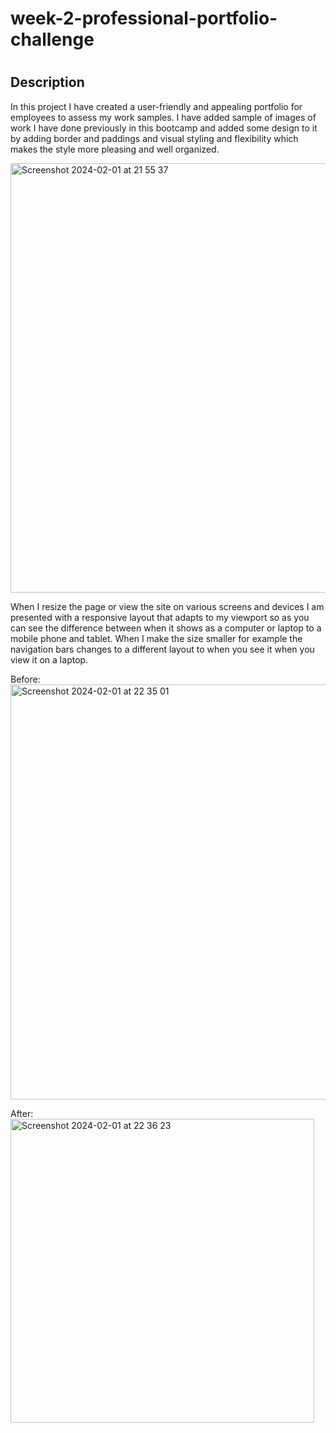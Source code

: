 # week-2-professional-portfolio-challenge
# <Professional portfolio challenge>

## Description

In this project I have created a user-friendly and appealing portfolio for employees to assess my work samples.
I have added sample of images of work I have done previously in this bootcamp and added some design to it by adding border and paddings and visual styling and flexibility which makes the style more pleasing and well organized.


<img width="687" alt="Screenshot 2024-02-01 at 21 55 37" src="https://github.com/zahrahali1/week-2-professional-portfolio-challenge/assets/103753424/0cba1d5e-f829-4606-8e58-89ac2eebfad4">

When I resize the page or view the site on various screens and devices I am presented with a responsive layout that adapts to my viewport
so as you can see the difference between when it shows as a computer or laptop to a mobile phone and tablet. When I make the size smaller for example the navigation bars changes to a different layout to when you see it when you view it on a laptop. 

Before: <img width="664" alt="Screenshot 2024-02-01 at 22 35 01" src="https://github.com/zahrahali1/week-2-professional-portfolio-challenge/assets/103753424/68421c3b-d6d4-44f4-be33-9d8ece505036">

After: <img width="486" alt="Screenshot 2024-02-01 at 22 36 23" src="https://github.com/zahrahali1/week-2-professional-portfolio-challenge/assets/103753424/b2ccdb4d-af1d-487d-8bb8-c63556043410">
